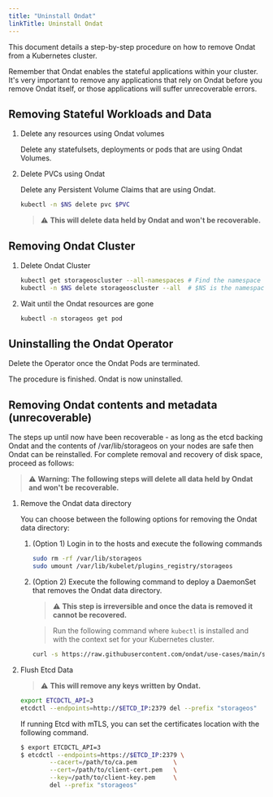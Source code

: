 ```yaml
---
title: "Uninstall Ondat"
linkTitle: Uninstall Ondat
---
```


This document details a step-by-step procedure on how to remove Ondat from a
Kubernetes cluster.

Remember that Ondat enables the stateful applications within your cluster.
It's very important to remove any applications that rely on Ondat before
you remove Ondat itself, or those applications will suffer unrecoverable
errors.

## Removing Stateful Workloads and Data

1. Delete any resources using Ondat volumes

    Delete any statefulsets, deployments or pods that are using Ondat Volumes.

1. Delete PVCs using Ondat

    Delete any Persistent Volume Claims that are using Ondat.

    ```bash
    kubectl -n $NS delete pvc $PVC
    ```

    > ⚠️ **This will delete data held by Ondat and won't be recoverable.**

## Removing Ondat Cluster

1. Delete Ondat Cluster

    ```bash
    kubectl get storageoscluster --all-namespaces # Find the namespace where the Custom Resource runs
    kubectl -n $NS delete storageoscluster --all  # $NS is the namespace found via the above command
    ```

2. Wait until the Ondat resources are gone

    ```bash
    kubectl -n storageos get pod 
    ```

## Uninstalling the Ondat Operator

Delete the Operator once the Ondat Pods are terminated.

The procedure is finished. Ondat is now uninstalled.

## Removing Ondat contents and metadata (unrecoverable)

The steps up until now have been recoverable - as long as the etcd backing
Ondat and the contents of /var/lib/storageos on your nodes are safe then
Ondat can be reinstalled. For complete removal and recovery of disk space,
proceed as follows:

> ⚠️ **Warning: The following steps will delete all data held by Ondat and won't be
> recoverable.**

1. Remove the Ondat data directory

    You can choose between the following options for removing the Ondat data directory:

    1. (Option 1) Login in to the hosts and execute the following commands

        ```bash
        sudo rm -rf /var/lib/storageos
        sudo umount /var/lib/kubelet/plugins_registry/storageos
        ```

    1. (Option 2) Execute the following command to deploy a DaemonSet that removes the
       Ondat data directory.

        > ⚠️ **This step is irreversible and once the data is removed it cannot
        > be recovered.**

        > Run the following command where `kubectl` is installed and with the
        > context set for your Kubernetes cluster.

        ```bash
        curl -s https://raw.githubusercontent.com/ondat/use-cases/main/scripts/permanently-delete-storageos-data.sh | bash
        ```

2. Flush Etcd Data

    > ⚠️ **This will remove any keys written by Ondat.**

    ```bash
    export ETCDCTL_API=3
    etcdctl --endpoints=http://$ETCD_IP:2379 del --prefix "storageos"
    ```

    If running Etcd with mTLS, you can set the certificates location with the
    following command.

    ```bash
    $ export ETCDCTL_API=3
    $ etcdctl --endpoints=https://$ETCD_IP:2379 \
            --cacert=/path/to/ca.pem          \
            --cert=/path/to/client-cert.pem   \
            --key=/path/to/client-key.pem     \
            del --prefix "storageos"
    ```

